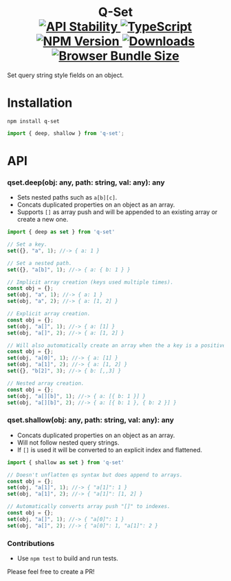 <h1 align="center">
  <!-- Logo -->
  <br/>
  Q-Set
	<br/>

  <!-- Stability -->
  <a href="https://nodejs.org/api/documentation.html#documentation_stability_index">
    <img src="https://img.shields.io/badge/stability-stable-brightgreen.svg" alt="API Stability"/>
  </a>
  <!-- TypeScript -->
  <a href="http://typescriptlang.org">
    <img src="https://img.shields.io/badge/%3C%2F%3E-typescript-blue.svg" alt="TypeScript"/>
  </a>
  <!-- NPM version -->
  <a href="https://npmjs.org/package/q-set">
    <img src="https://img.shields.io/npm/v/q-set.svg" alt="NPM Version"/>
  </a>
  <!-- Downloads -->
  <a href="https://npmjs.org/package/q-set">
    <img src="https://img.shields.io/npm/dm/q-set.svg" alt="Downloads"/>
  </a>
  <!-- Size -->
  <a href="https://npmjs.org/package/q-set">
    <img src="https://img.shields.io/badge/size-669b-green.svg" alt="Browser Bundle Size"/>
  </a>
</h1>

Set query string style fields on an object.

# Installation

```console
npm install q-set
```

```javascript
import { deep, shallow } from 'q-set';
```

# API

### qset.deep(obj: any, path: string, val: any): any

* Sets nested paths such as `a[b][c]`.
* Concats duplicated properties on an object as an array.
* Supports `[]` as array push and will be appended to an existing array or create a new one.

```javascript
import { deep as set } from 'q-set'

// Set a key.
set({}, "a", 1); //-> { a: 1 }

// Set a nested path.
set({}, "a[b]", 1); //-> { a: { b: 1 } }

// Implicit array creation (keys used multiple times).
const obj = {};
set(obj, "a", 1); //-> { a: 1 }
set(obj, "a", 2); //-> { a: [1, 2] }

// Explicit array creation.
const obj = {};
set(obj, "a[]", 1); //-> { a: [1] }
set(obj, "a[]", 2); //-> { a: [1, 2] }

// Will also automatically create an array when the a key is a positive integer.
const obj = {};
set(obj, "a[0]", 1); //-> { a: [1] }
set(obj, "a[1]", 2); //-> { a: [1, 2] }
set({}, "b[2]", 3); //-> { b: [,,3] }

// Nested array creation.
const obj = {};
set(obj, "a[][b]", 1); //-> { a: [{ b: 1 }] }
set(obj, "a[][b]", 2); //-> { a: [{ b: 1 }, { b: 2 }] }
```

### qset.shallow(obj: any, path: string, val: any): any

* Concats duplicated properties on an object as an array.
* Will not follow nested query strings.
* If `[]` is used it will be converted to an explicit index and flattened.


```javascript
import { shallow as set } from 'q-set'

// Doesn't unflatten qs syntax but does append to arrays.
const obj = {};
set(obj, "a[1]", 1); //-> { "a[1]": 1 }
set(obj, "a[1]", 2); //-> { "a[1]": [1, 2] }

// Automatically converts array push "[]" to indexes.
const obj = {};
set(obj, "a[]", 1); //-> { "a[0]": 1 }
set(obj, "a[]", 2); //-> { "a[0]": 1, "a[1]": 2 }
```

### Contributions

* Use `npm test` to build and run tests.

Please feel free to create a PR!
